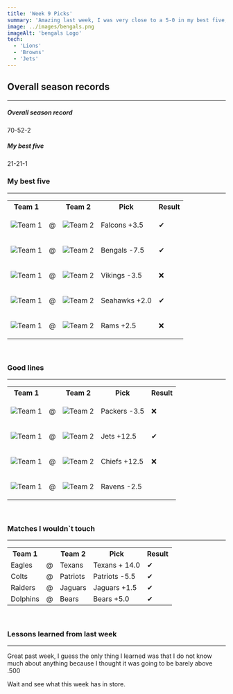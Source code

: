 ```yaml
---
title: 'Week 9 Picks'
summary: 'Amazing last week, I was very close to a 5-0 in my best five, only got burned by that Browns blowout. I am hoping to keep the momentum going for this week'
image: ../images/bengals.png
imageAlt: 'bengals Logo'
tech:
  - 'Lions'
  - 'Browns'
  - 'Jets'
---
```


## Overall season records

---

<h5> Overall season record </h5>
70-52-2

<h5> My best five </h5>
21-21-1

### My best five

---

<table class="picks_table">
    <tr>
        <th>Team 1</th>
        <th></th>
        <th>Team 2</th>
        <th>Pick</th>
        <th>Result</th>
    </tr> 
    <tr>
        <td><img src="/images/chargers.png"  alt="Team 1"></td>
        <td>@</td>
        <td><img src="/images/falcons.png"  alt="Team 2"></td>
        <td><p>Falcons +3.5</p></td>
        <td>✔</td>
    </tr>
    <tr>
        <td><img src="/images/panthers.png"  alt="Team 1"></td>
        <td>@</td>
        <td><img src="/images/bengals.png"  alt="Team 2"></td>
        <td><p>Bengals -7.5</p></td>
        <td>✔</td>
    </tr> 
    <tr>
        <td><img src="/images/vikings.png"  alt="Team 1"></td>
        <td>@</td>
        <td><img src="/images/commanders.png"  alt="Team 2"></td>
        <td><p>Vikings -3.5</p></td>
        <td>❌</td>
    </tr> 
    <tr>
        <td><img src="/images/seahawks.png"  alt="Team 1"></td>
        <td>@</td>
        <td><img src="/images/cardinals.png"  alt="Team 2"></td>
        <td><p>Seahawks +2.0</p></td>
        <td>✔</td>
    </tr> 
    <tr>
        <td><img src="/images/rams.png"  alt="Team 1"></td>
        <td>@</td>
        <td><img src="/images/buccaneers.png"  alt="Team 2"></td>
        <td><p>Rams +2.5</p></td>
        <td>❌</td>
    </tr>
</table>
<br />

### Good lines

---

<table class="picks_table">
    <tr>
        <th>Team 1</th>
        <th></th>
        <th>Team 2</th>
        <th>Pick</th>
        <th>Result</th>
    </tr>
    <tr>
        <td><img src="/images/packers.png"  alt="Team 1"></td>
        <td>@</td>
        <td><img src="/images/lions.png"  alt="Team 2"></td>
        <td><p>Packers -3.5</p></td>
        <td>❌</td>
    </tr> 
    <tr>
        <td><img src="/images/bills.png"  alt="Team 1"></td>
        <td>@</td>
        <td><img src="/images/jets.png"  alt="Team 2"></td>
        <td><p>Jets +12.5</p></td>
        <td>✔</td>
    </tr> 
    <tr>
        <td><img src="/images/titans.png"  alt="Team 1"></td>
        <td>@</td>
        <td><img src="/images/chiefs.png"  alt="Team 2"></td>
        <td><p>Chiefs +12.5</p></td>
        <td>❌</td>
    </tr> 
    <tr>
        <td><img src="/images/ravens.png"  alt="Team 1" ></td>
        <td>@</td>
        <td><img src="/images/saints.png"  alt="Team 2" ></td>
        <td><p>Ravens -2.5</p></td>
        <td></td>
    </tr>
</table>
<br />

### Matches I wouldn`t touch

---

<table class="picks_table">
    <tr>
        <th>Team 1</th>
        <th></th>
        <th>Team 2</th>
        <th>Pick</th>
        <th>Result</th>
    </tr> 
    <tr>
        <td>Eagles</td><td>@</td><td>Texans</td>
        <td>Texans + 14.0</td><td>✔</td>
    </tr>
    <tr>
        <td>Colts</td><td>@</td><td>Patriots</td>
        <td>Patriots -5.5</td><td>✔</td>
    </tr> 
    <tr>
        <td>Raiders</td><td>@</td><td>Jaguars</td>
        <td>Jaguars +1.5</td><td>✔</td>
    </tr> 
    <tr>
        <td>Dolphins</td><td>@</td><td>Bears</td>
        <td>Bears +5.0</td><td>✔</td>
    </tr>  
</table>
<br />

### Lessons learned from last week

---

Great past week, I guess the only thing I learned was that I do not know much about anything because I thought it was going to be barely above .500

Wait and see what this week has in store.
